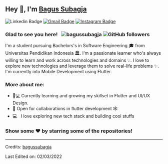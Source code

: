 ## Hey 👋, I'm [Bagus Subagja](https://www.linkedin.com/in/bagussubagja/)


![Linkedin Badge](https://img.shields.io/badge/LinkedIn-blue?style=flat&logo=linkedin&labelColor=blue&link=https://www.linkedin.com/in/bagussubagja/) [![Gmail Badge](https://img.shields.io/badge/Gmail-red?style=flat-square&logo=Gmail&logoColor=white&link=mailto:bagussubagja17@gmail.com)](mailto:bagussubagja17@gmail.com)  [![Instagram Badge](https://img.shields.io/badge/-Instagram-E4405F?style=flat&logo=instagram&logoColor=white&link=https://instagram.com/bagussubagjaa/)](https://instagram.com/bagussubagja)

### Glad to see you here! &nbsp; <img src="https://komarev.com/ghpvc/?username=bagussubagja&label=Profile%20views&color=0e75b6&style=flat" alt="bagussubagja" /> ![GitHub followers](https://img.shields.io/github/followers/bagussubagja)

I'm a student pursuing Bachelors's in Software Engineering 🎓 from Universitas Pendidikan Indonesia 🏛. I'm a passionate learner who's always willing to learn and work across technologies and domains 💡. I love to explore new technologies and leverage them to solve real-life problems ✨. I'm currently into Mobile Development using Flutter.

### More about me:

- 👨💻 Currently learning and growing my skillset in Flutter and UI/UX Design.
- 🤝 Open for collaborations in flutter development 🕸️
- 💻 &nbsp; I love exploring new tech stack and building cool stuffs

### Show some ❤️ by starring some of the repositories!

</div>

------
Credits: [bagussubagja](https://github.com/bagussubagja)

Last Edited on: 02/03/2022

